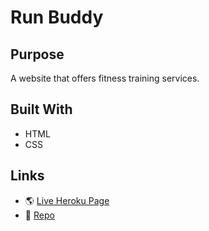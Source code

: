 # Run Buddy

## Purpose
A website that offers fitness training services.

## Built With
* HTML
* CSS

## Links
* 🌎 [Live Heroku Page](https://murmuring-bastion-49339.herokuapp.com/)
* 💾 [Repo](https://github.com/gallolopez1/run-buddy)

